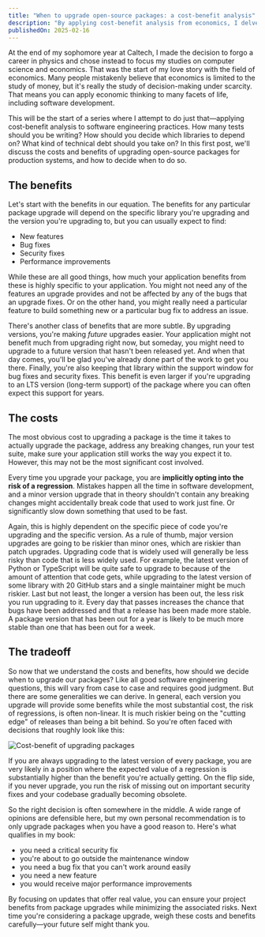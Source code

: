 ```yaml
---
title: "When to upgrade open-source packages: a cost-benefit analysis"
description: "By applying cost-benefit analysis from economics, I delve into how developers can make informed choices about upgrading dependencies in production systems."
publishedOn: 2025-02-16
---
```


At the end of my sophomore year at Caltech, I made the decision to forgo a career in physics and chose instead to focus my studies on computer science and economics. That was the start of my love story with the field of economics. Many people mistakenly believe that economics is limited to the study of money, but it's really the study of decision-making under scarcity. That means you can apply economic thinking to many facets of life, including software development.

This will be the start of a series where I attempt to do just that—applying cost-benefit analysis to software engineering practices. How many tests should you be writing? How should you decide which libraries to depend on? What kind of technical debt should you take on? In this first post, we'll discuss the costs and benefits of upgrading open-source packages for production systems, and how to decide when to do so.

## The benefits

Let's start with the benefits in our equation. The benefits for any particular package upgrade will depend on the specific library you're upgrading and the version you're upgrading to, but you can usually expect to find:

- New features
- Bug fixes
- Security fixes
- Performance improvements

While these are all good things, how much your application benefits from these is highly specific to your application. You might not need any of the features an upgrade provides and not be affected by any of the bugs that an upgrade fixes. Or on the other hand, you might really need a particular feature to build something new or a particular bug fix to address an issue.

There's another class of benefits that are more subtle. By upgrading versions, you're making _future_ upgrades easier. Your application might not benefit much from upgrading right now, but someday, you might need to upgrade to a future version that hasn't been released yet. And when that day comes, you'll be glad you've already done part of the work to get you there. Finally, you're also keeping that library within the support window for bug fixes and security fixes. This benefit is even larger if you're upgrading to an LTS version (long-term support) of the package where you can often expect this support for years.

## The costs

The most obvious cost to upgrading a package is the time it takes to actually upgrade the package, address any breaking changes, run your test suite, make sure your application still works the way you expect it to. However, this may not be the most significant cost involved.

Every time you upgrade your package, you are **implicitly opting into the risk of a regression**. Mistakes happen all the time in software development, and a minor version upgrade that in theory shouldn't contain any breaking changes might accidentally break code that used to work just fine. Or significantly slow down something that used to be fast.

Again, this is highly dependent on the specific piece of code you're upgrading and the specific version. As a rule of thumb, major version upgrades are going to be riskier than minor ones, which are riskier than patch upgrades. Upgrading code that is widely used will generally be less risky than code that is less widely used. For example, the latest version of Python or TypeScript will be quite safe to upgrade to because of the amount of attention that code gets, while upgrading to the latest version of some library with 20 GitHub stars and a single maintainer might be much riskier. Last but not least, the longer a version has been out, the less risk you run upgrading to it. Every day that passes increases the chance that bugs have been addressed and that a release has been made more stable. A package version that has been out for a year is likely to be much more stable than one that has been out for a week.

## The tradeoff

So now that we understand the costs and benefits, how should we decide when to upgrade our packages? Like all good software engineering questions, this will vary from case to case and requires good judgment. But there are some generalities we can derive. In general, each version you upgrade will provide some benefits while the most substantial cost, the risk of regressions, is often non-linear. It is much riskier being on the "cutting edge" of releases than being a bit behind. So you're often faced with decisions that roughly look like this:

![Cost-benefit of upgrading packages](assets/upgrading-cost-benefit.svg)

If you are always upgrading to the latest version of every package, you are very likely in a position where the expected value of a regression is substantially higher than the benefit you're actually getting. On the flip side, if you never upgrade, you run the risk of missing out on important security fixes and your codebase gradually becoming obsolete.

So the right decision is often somewhere in the middle. A wide range of opinions are defensible here, but my own personal recommendation is to only upgrade packages when you have a good reason to. Here's what qualifies in my book:

- you need a critical security fix
- you're about to go outside the maintenance window
- you need a bug fix that you can't work around easily
- you need a new feature
- you would receive major performance improvements

By focusing on updates that offer real value, you can ensure your project benefits from package upgrades while minimizing the associated risks. Next time you're considering a package upgrade, weigh these costs and benefits carefully—your future self might thank you.
